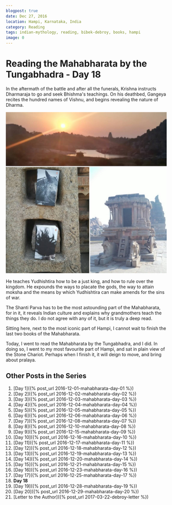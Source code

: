 ```yaml
---
blogpost: true
date: Dec 27, 2016
location: Hampi, Karnataka, India
category: Reading
tags: indian-mythology, reading, bibek-debroy, books, hampi
image: 0
---
```

# Reading the Mahabharata by the Tungabhadra - Day 18

In the aftermath of the battle and after all the funerals, Krishna instructs
Dharmaraja to go and seek Bhishma's teachings. On his deathbed, Gangeya recites
the hundred names of Vishnu, and begins revealing the nature of Dharma.

![Mahabharata Day 18](/assets/images/posts/india/mahabharata-day-18.jpg)

He teaches Yudhishtira how to be a just king, and how to rule over the kingdom.
He expounds the ways to placate the gods, the way to attain moksha and the
means by which Yudhishtira can make amends for the sins of war.

The Shanti Parva has to be the most astounding part of the Mahabharata, for in
it, it reveals Indian culture and explains why grandmothers teach the things
they do. I do not agree with any of it, but it is truly a deep read.

Sitting here, next to the most iconic part of Hampi, I cannot wait to finish
the last two books of the Mahabharata.

Today, I went to read the Mahabharata by the Tungabhadra, and I did. In doing
so, I went to my most favourite part of Hampi, and sat in plain view of the
Stone Chariot. Perhaps when I finish it, it will deign to move, and bring about
pralaya.

## Other Posts in the Series

1. [Day 1]({% post_url 2016-12-01-mahabharata-day-01 %})
1. [Day 2]({% post_url 2016-12-02-mahabharata-day-02 %})
1. [Day 3]({% post_url 2016-12-03-mahabharata-day-03 %})
1. [Day 4]({% post_url 2016-12-04-mahabharata-day-04 %})
1. [Day 5]({% post_url 2016-12-05-mahabharata-day-05 %})
1. [Day 6]({% post_url 2016-12-06-mahabharata-day-06 %})
1. [Day 7]({% post_url 2016-12-08-mahabharata-day-07 %})
1. [Day 8]({% post_url 2016-12-10-mahabharata-day-08 %})
1. [Day 9]({% post_url 2016-12-15-mahabharata-day-09 %})
1. [Day 10]({% post_url 2016-12-16-mahabharata-day-10 %})
1. [Day 11]({% post_url 2016-12-17-mahabharata-day-11 %})
1. [Day 12]({% post_url 2016-12-18-mahabharata-day-12 %})
1. [Day 13]({% post_url 2016-12-19-mahabharata-day-13 %})
1. [Day 14]({% post_url 2016-12-20-mahabharata-day-14 %})
1. [Day 15]({% post_url 2016-12-21-mahabharata-day-15 %})
1. [Day 16]({% post_url 2016-12-23-mahabharata-day-16 %})
1. [Day 17]({% post_url 2016-12-25-mahabharata-day-17 %})
1. **Day 18**
1. [Day 19]({% post_url 2016-12-28-mahabharata-day-19 %})
1. [Day 20]({% post_url 2016-12-29-mahabharata-day-20 %})
1. [Letter to the Author]({% post_url 2017-03-22-debroy-letter %})
